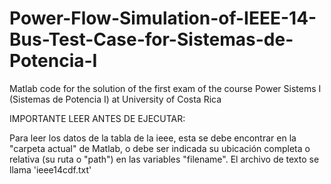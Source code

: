 # Power-Flow-Simulation-of-IEEE-14-Bus-Test-Case-for-Sistemas-de-Potencia-I
Matlab code for the solution of the first exam of the course Power Sistems I (Sistemas de Potencia I) at University of Costa Rica

IMPORTANTE LEER ANTES DE EJECUTAR:

Para leer los datos de la tabla de la ieee, esta se debe encontrar en la
"carpeta actual" de Matlab, o debe ser indicada su ubicación completa 
o relativa (su ruta o "path") en las variables "filename".
El archivo de texto se llama 'ieee14cdf.txt' 
